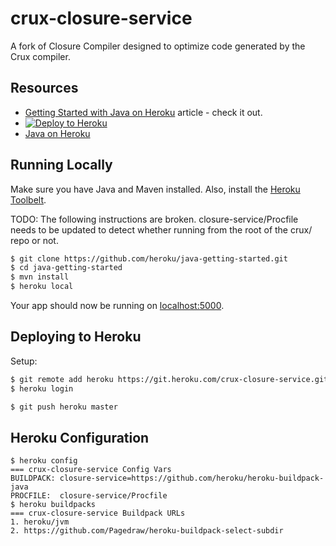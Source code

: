# crux-closure-service

A fork of Closure Compiler designed to optimize code generated by the Crux compiler.

## Resources

- [Getting Started with Java on Heroku](https://devcenter.heroku.com/articles/getting-started-with-java) article - check it out.
- [![Deploy to Heroku](https://www.herokucdn.com/deploy/button.png)](https://heroku.com/deploy)
- [Java on Heroku](https://devcenter.heroku.com/categories/java)

## Running Locally

Make sure you have Java and Maven installed.  Also, install the [Heroku Toolbelt](https://toolbelt.heroku.com/).

TODO: The following instructions are broken. closure-service/Procfile needs to
be updated to detect whether running from the root of the crux/ repo or not.

```sh
$ git clone https://github.com/heroku/java-getting-started.git
$ cd java-getting-started
$ mvn install
$ heroku local
```

Your app should now be running on [localhost:5000](http://localhost:5000/).

## Deploying to Heroku

Setup:

```sh
$ git remote add heroku https://git.heroku.com/crux-closure-service.git
$ heroku login
```

```sh
$ git push heroku master
```

## Heroku Configuration

```
$ heroku config
=== crux-closure-service Config Vars
BUILDPACK: closure-service=https://github.com/heroku/heroku-buildpack-java
PROCFILE:  closure-service/Procfile
$ heroku buildpacks
=== crux-closure-service Buildpack URLs
1. heroku/jvm
2. https://github.com/Pagedraw/heroku-buildpack-select-subdir
```
